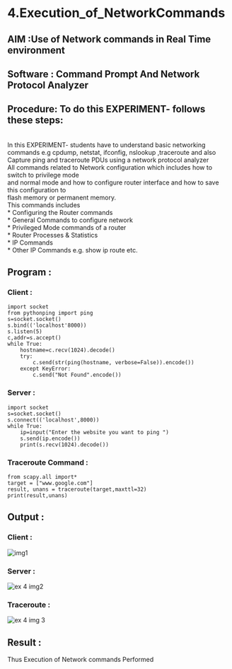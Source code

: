 # 4.Execution_of_NetworkCommands
## AIM :Use of Network commands in Real Time environment
## Software : Command Prompt And Network Protocol Analyzer
## Procedure: To do this EXPERIMENT- follows these steps:
<BR>
In this EXPERIMENT- students have to understand basic networking commands e.g cpdump, netstat, ifconfig, nslookup ,traceroute and also Capture ping and traceroute PDUs using a network protocol analyzer 
<BR>
All commands related to Network configuration which includes how to switch to privilege mode
<BR>
and normal mode and how to configure router interface and how to save this configuration to
<BR>
flash memory or permanent memory.
<BR>
This commands includes
<BR>
* Configuring the Router commands
<BR>
* General Commands to configure network
<BR>
* Privileged Mode commands of a router 
<BR>
* Router Processes & Statistics
<BR>
* IP Commands
<BR>
* Other IP Commands e.g. show ip route etc.
<BR>

## Program :
### Client :
```
import socket 
from pythonping import ping 
s=socket.socket() 
s.bind(('localhost'8000)) 
s.listen(5) 
c,addr=s.accept() 
while True: 
    hostname=c.recv(1024).decode() 
    try: 
        c.send(str(ping(hostname, verbose=False)).encode()) 
    except KeyError: 
        c.send("Not Found".encode())
```
### Server :
```
import socket 
s=socket.socket() 
s.connect(('localhost',8000)) 
while True: 
    ip=input("Enter the website you want to ping ") 
    s.send(ip.encode()) 
    print(s.recv(1024).decode())
```
### Traceroute Command :
```
from scapy.all import* 
target = ["www.google.com"] 
result, unans = traceroute(target,maxttl=32) 
print(result,unans)
```
## Output :
### Client :
![img1](https://github.com/gowshik145/4.Execution_of_NetworkCommends/assets/155086127/6de5d071-4fb7-48db-807d-f0482ce92c82)

### Server :
![ex 4 img2](https://github.com/gowshik145/4.Execution_of_NetworkCommends/assets/155086127/d99e2896-0db4-4ff3-a6ba-77a0acf13069)

### Traceroute :
![ex 4 img 3](https://github.com/gowshik145/4.Execution_of_NetworkCommends/assets/155086127/15971767-a723-4f50-9007-947f3548c7dc)

## Result :
Thus Execution of Network commands Performed
